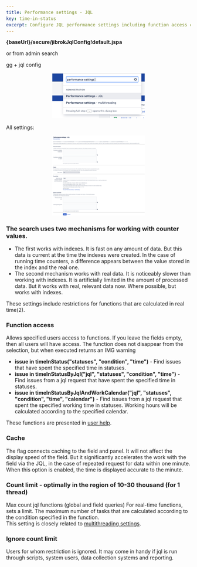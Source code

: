 ```yaml
---
title: Performance settings - JQL
key: time-in-status
excerpt: Configure JQL performance settings including function access controls, cache settings, and count limits to optimize Time in Status plugin queries.
---
```


**{baseUrl}/secure/jibrokJqlConfig!default.jspa**

or from admin search

gg + jql config

<p style="text-align: center;"><a href="/uploads/time-in-status/performance-config-jql/performance-config-jql.png"><img src="/uploads/time-in-status/performance-config-jql/performance-config-jql.png" alt="" width="50%" loading="lazy"></a></p>


All settings:<br>
<p style="text-align: center;"><a href="/uploads/time-in-status/performance-config-jql/performance-config-jql-2.png"><img src="/uploads/time-in-status/performance-config-jql/performance-config-jql-2.png" alt="" width="50%" loading="lazy"></a></p>


### The search uses two mechanisms for working with counter values. ###
* The first works with indexes. It is fast on any amount of data. But this data is current at the time the indexes were created. In the case of running time counters, a difference appears between the value stored in the index and the real one.
* The second mechanism works with real data. It is noticeably slower than working with indexes. It is artificially limited in the amount of processed data. But it works with real, relevant data now. Where possible, but works with indexes.

These settings include restrictions for functions that are calculated in real time(2).

### Function access ###
Allows specified users access to functions. If you leave the fields empty, then all users will have access. The function does not disappear from the selection, but when executed returns an IMG warning


* **issue in timeInStatus("statuses", "condition", "time")** - Find issues that have spent the specified time in statuses.
* **issue in timeInStatusByJql("jql", "statuses", "condition", "time")** - Find issues from a jql request that have spent the specified time in statuses.
* **issue in timeInStatusByJqlAndWorkCalendar("jql", "statuses", "condition", "time", "calendar")** - Find issues from a jql request that spent the specified working time in statuses. Working hours will be calculated according to the specified calendar.

These functions are presented in [user help](/docs/time-in-status/user-help-info/).

### Cache ###

The flag connects caching to the field and panel. It will not affect the display speed of the field. But it significantly accelerates the work with the field via the JQL, in the case of repeated request for data within one minute. When this option is enabled, the time is displayed accurate to the minute.

### Count limit - optimally in the region of 10-30 thousand (for 1 thread) ###

Max count jql functions (global and field queries) For real-time functions, sets a limit. The maximum number of tasks that are calculated according to the condition specified in the function.<br>
This setting is closely related to [multithreading settings](/docs/time-in-status/performance-config-multithreading/).

### Ignore count limit ###

Users for whom restriction is ignored. It may come in handy if jql is run through scripts, system users, data collection systems and reporting.